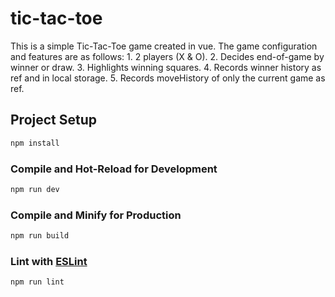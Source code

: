 # tic-tac-toe

This is a simple Tic-Tac-Toe game created in vue.
The game configuration and features are as follows:
    1. 2 players (X & O).
    2. Decides end-of-game by winner or draw.
    3. Highlights winning squares.
    4. Records winner history as ref and in local storage.
    5. Records moveHistory of only the current game as ref.

## Project Setup

```sh
npm install
```

### Compile and Hot-Reload for Development

```sh
npm run dev
```

### Compile and Minify for Production

```sh
npm run build
```

### Lint with [ESLint](https://eslint.org/)

```sh
npm run lint
```
